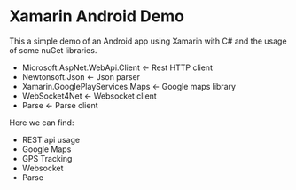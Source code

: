# Xamarin Android Demo

This a simple demo of an Android app using Xamarin with C# and the usage of some nuGet libraries.

- Microsoft.AspNet.WebApi.Client <- Rest HTTP client
- Newtonsoft.Json <- Json parser
- Xamarin.GooglePlayServices.Maps <- Google maps library
- WebSocket4Net <- Websocket client 
- Parse <- Parse client

Here we can find:

- REST api usage
- Google Maps
- GPS Tracking
- Websocket
- Parse
